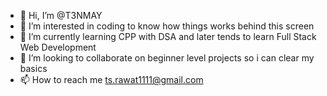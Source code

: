 - 👋 Hi, I’m @T3NMAY
- 👀 I’m interested in coding to know how things works behind this screen
- 🌱 I’m currently learning CPP with DSA and later tends to learn Full Stack Web Development
- 💞️ I’m looking to collaborate on beginner level projects so i can clear my basics
- 📫 How to reach me ts.rawat1111@gmail.com

<!---
T3NMAY/T3NMAY is a ✨ special ✨ repository because its `README.md` (this file) appears on your GitHub profile.
You can click the Preview link to take a look at your changes.
--->
